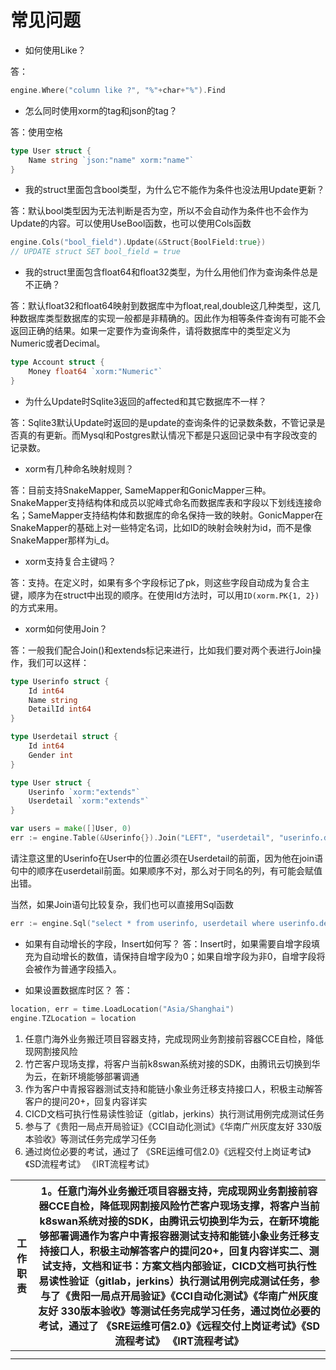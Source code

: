 # 常见问题

* 如何使用Like？

答：
```Go
engine.Where("column like ?", "%"+char+"%").Find
```

* 怎么同时使用xorm的tag和json的tag？

答：使用空格

```Go
type User struct {
    Name string `json:"name" xorm:"name"`
}
```

* 我的struct里面包含bool类型，为什么它不能作为条件也没法用Update更新？

答：默认bool类型因为无法判断是否为空，所以不会自动作为条件也不会作为Update的内容。可以使用UseBool函数，也可以使用Cols函数

```Go
engine.Cols("bool_field").Update(&Struct{BoolField:true})
// UPDATE struct SET bool_field = true
```

* 我的struct里面包含float64和float32类型，为什么用他们作为查询条件总是不正确？

答：默认float32和float64映射到数据库中为float,real,double这几种类型，这几种数据库类型数据库的实现一般都是非精确的。因此作为相等条件查询有可能不会返回正确的结果。如果一定要作为查询条件，请将数据库中的类型定义为Numeric或者Decimal。

```Go
type Account struct {
    Money float64 `xorm:"Numeric"`
}
```

* 为什么Update时Sqlite3返回的affected和其它数据库不一样？

答：Sqlite3默认Update时返回的是update的查询条件的记录数条数，不管记录是否真的有更新。而Mysql和Postgres默认情况下都是只返回记录中有字段改变的记录数。

* xorm有几种命名映射规则？

答：目前支持SnakeMapper, SameMapper和GonicMapper三种。SnakeMapper支持结构体和成员以驼峰式命名而数据库表和字段以下划线连接命名；SameMapper支持结构体和数据库的命名保持一致的映射。GonicMapper在SnakeMapper的基础上对一些特定名词，比如ID的映射会映射为id，而不是像SnakeMapper那样为i_d。

* xorm支持复合主键吗？

答：支持。在定义时，如果有多个字段标记了pk，则这些字段自动成为复合主键，顺序为在struct中出现的顺序。在使用Id方法时，可以用`ID(xorm.PK{1, 2})`的方式来用。

* xorm如何使用Join？

答：一般我们配合Join()和extends标记来进行，比如我们要对两个表进行Join操作，我们可以这样：

```go
type Userinfo struct {
    Id int64
    Name string
    DetailId int64
}

type Userdetail struct {
    Id int64
    Gender int
}

type User struct {
    Userinfo `xorm:"extends"`
    Userdetail `xorm:"extends"`
}

var users = make([]User, 0)
err := engine.Table(&Userinfo{}).Join("LEFT", "userdetail", "userinfo.detail_id = userdetail.id").Find(&users)
```

请注意这里的Userinfo在User中的位置必须在Userdetail的前面，因为他在join语句中的顺序在userdetail前面。如果顺序不对，那么对于同名的列，有可能会赋值出错。

当然，如果Join语句比较复杂，我们也可以直接用Sql函数

```go
err := engine.Sql("select * from userinfo, userdetail where userinfo.detail_id = userdetail.id").Find(&users)
```

* 如果有自动增长的字段，Insert如何写？
答：Insert时，如果需要自增字段填充为自动增长的数值，请保持自增字段为0；如果自增字段为非0，自增字段将会被作为普通字段插入。

* 如果设置数据库时区？
答：

```Go
location, err = time.LoadLocation("Asia/Shanghai")
engine.TZLocation = location
```







1. 任意门海外业务搬迁项目容器支持，完成现网业务割接前容器CCE自检，降低现网割接风险
2. 竹芒客户现场支撑，将客户当前k8swan系统对接的SDK，由腾讯云切换到华为云，在新环境能够部署调通
3. 作为客户中青报容器测试支持和能链小象业务迁移支持接口人，积极主动解答客户的提问20+，回复内容详实
4. CICD文档可执行性易读性验证（gitlab，jerkins）执行测试用例完成测试任务
5. 参与了《贵阳一局点开局验证》《CCI自动化测试》《华南广州灰度友好 330版本验收》等测试任务完成学习任务
6. 通过岗位必要的考试，通过了 《SRE运维可信2.0》《远程交付上岗证考试》《SD流程考试》 《IRT流程考试》





| **工作职责** | 1。任意门海外业务搬迁项目容器支持，完成现网业务割接前容器CCE自检，降低现网割接风险竹芒客户现场支撑，将客户当前k8swan系统对接的SDK，由腾讯云切换到华为云，在新环境能够部署调通作为客户中青报容器测试支持和能链小象业务迁移支持接口人，积极主动解答客户的提问20+，回复内容详实二、测试支持，文档和证书：方案文档内部验证，CICD文档可执行性易读性验证（gitlab，jerkins）执行测试用例完成测试任务，参与了《贵阳一局点开局验证》《CCI自动化测试》《华南广州灰度友好 330版本验收》等测试任务完成学习任务，通过岗位必要的考试，通过了 《SRE运维可信2.0》《远程交付上岗证考试》《SD流程考试》 《IRT流程考试》 |
| ------------ | ------------------------------------------------------------ |
|              |                                                              |
|              |                                                              |













